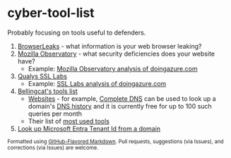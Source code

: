 # cyber-tool-list
Probably focusing on tools useful to defenders.
  1. [BrowserLeaks](https://browserleaks.com/) - what information is your web browser leaking?
  2. [Mozilla Observatory](https://observatory.mozilla.org/) - what security deficiencies does your website have?
     * Example: [Mozilla Observatory analysis of doingazure.com](https://observatory.mozilla.org/analyze/doingazure.com) 
  3. [Qualys SSL Labs](https://www.ssllabs.com/)
     * Example: [SSL Labs analysis of doingazure.com](https://www.ssllabs.com/ssltest/analyze.html?d=doingazure.com&hideResults=on&latest)
  4. [Bellingcat's tools list](https://bellingcat.gitbook.io/toolkit/categories)
     * [Websites](https://bellingcat.gitbook.io/toolkit/categories/websites) - for example, [Complete DNS](https://completedns.com/) can be used to look up a domain's [DNS history](https://completedns.com/dns-history/) and it is currently free for up to 100 such queries per month
     * Their list of [most used tools](https://bellingcat.gitbook.io/toolkit/most-used)
  5. [Look up Microsoft Entra Tenant Id from a domain](https://www.whatismytenantid.com/)

<sub>Formatted using [GitHub-Flavored Markdown](https://github.github.com/gfm). Pull requests, suggestions (via Issues), and corrections (via Issues) are welcome.</sub>
